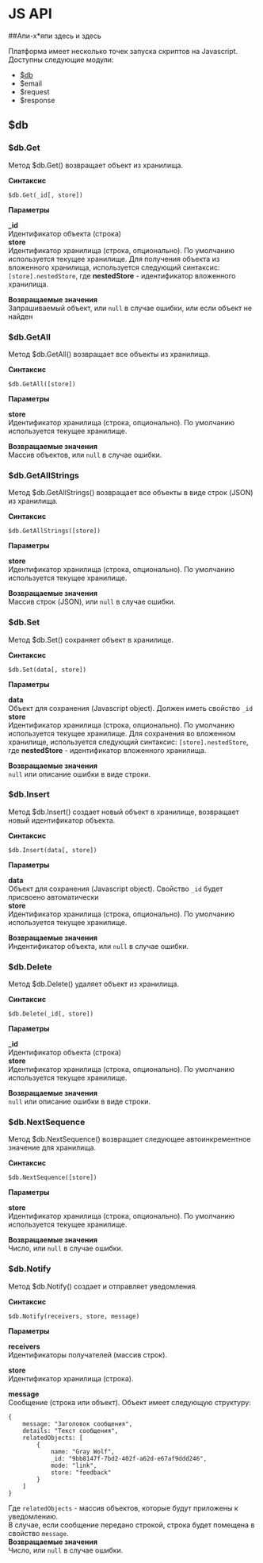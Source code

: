 # JS API

##Апи-х*япи здесь и здесь

Платформа имеет несколько точек запуска скриптов на Javascript.
Доступны следующие модули:
* [$db](#db)
* $email
* $request
* $response

<a name="db"></a>
## $db


### $db.Get
Метод $db.Get() возвращает объект из хранилища. 

**Синтаксис**  

```
$db.Get(_id[, store])
```  

**Параметры**

**_id**   
    Идентификатор объекта (строка)  
**store**  
    Идентификатор хранилища (строка, опционально). По умолчанию используется текущее хранилище. Для получения объекта из вложенного хранилища, используется следующий синтаксис: `[store].nestedStore`, где **nestedStore** - идентификатор вложенного хранилища.

**Возвращаемые значения**  
Запрашиваемый объект, или `null` в случае ошибки, или если объект не найден


### $db.GetAll
Метод $db.GetAll() возвращает все объекты из хранилища. 

**Синтаксис**  

```
$db.GetAll([store])
```  

**Параметры**

**store**  
    Идентификатор хранилища (строка, опционально). По умолчанию используется текущее хранилище. 

**Возвращаемые значения**  
Массив объектов, или `null` в случае ошибки.


### $db.GetAllStrings
Метод $db.GetAllStrings() возвращает все объекты в виде строк (JSON) из хранилища. 

**Синтаксис**  

```
$db.GetAllStrings([store])
```  

**Параметры**

**store**  
    Идентификатор хранилища (строка, опционально). По умолчанию используется текущее хранилище. 

**Возвращаемые значения**  
Массив строк (JSON), или `null` в случае ошибки.


### $db.Set
Метод $db.Set() сохраняет объект в хранилище. 

**Синтаксис**  

```
$db.Set(data[, store])
```  

**Параметры**

**data**   
    Объект для сохранения (Javascript object).  Должен иметь свойство `_id`   
**store**  
    Идентификатор хранилища (строка, опционально). По умолчанию используется текущее хранилище.  Для сохранения во вложенном хранилище, используется следующий синтаксис: `[store].nestedStore`, где **nestedStore** - идентификатор вложенного хранилища.

**Возвращаемые значения**  
`null` или описание ошибки в виде строки.


### $db.Insert
Метод $db.Insert() создает новый объект в хранилище, возвращает новый идентификатор объекта.  

**Синтаксис**  

```
$db.Insert(data[, store])
```  

**Параметры**

**data**   
    Объект для сохранения (Javascript object).  Свойство `_id` будет присвоено автоматически  
**store**  
    Идентификатор хранилища (строка, опционально). По умолчанию используется текущее хранилище.  

**Возвращаемые значения**  
Индентификатор объекта, или `null` в случае ошибки.


### $db.Delete
Метод $db.Delete() удаляет объект из хранилища.  

**Синтаксис**  

```
$db.Delete(_id[, store])
```  

**Параметры**

**_id**   
    Идентификатор объекта (строка)  
**store**  
    Идентификатор хранилища (строка, опционально). По умолчанию используется текущее хранилище. 

**Возвращаемые значения**  
`null` или описание ошибки в виде строки.


### $db.NextSequence
Метод $db.NextSequence() возвращает следующее автоинкрементное значение для хранилища.  

**Синтаксис**  

```
$db.NextSequence([store])
```  

**Параметры**

**store**  
    Идентификатор хранилища (строка, опционально). По умолчанию используется текущее хранилище.  

**Возвращаемые значения**  
Число, или `null` в случае ошибки.


### $db.Notify
Метод $db.Notify() создает и отправляет уведомления.  

**Синтаксис**  

```
$db.Notify(receivers, store, message)
```  

**Параметры**

**receivers**  
    Идентификаторы получателей (массив строк).   
    
**store**  
    Идентификатор хранилища (строка).  
    
**message**  
    Сообщение (строка или объект). Объект имеет следующую структуру:  

```
{
	message: "Заголовок сообщения",
	details: "Текст сообщения",
	relatedObjects: [
		{
			name: "Gray Wolf",
			_id: "9bb8147f-7bd2-402f-a62d-e67af9ddd246",
			mode: "link",
			store: "feedback"
		}
	]
}
```   
Где `relatedObjects` - массив объектов, которые будут приложены к уведомлению.  
В случае, если сообщение передано строкой, строка будет помещена в свойство `message`.   
**Возвращаемые значения**  
Число, или `null` в случае ошибки.